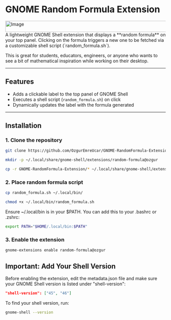 # GNOME Random Formula Extension
<img width="1922" height="35" alt="Image" src="https://github.com/user-attachments/assets/c6ce5208-ef4c-42a9-a6cb-5c3cb1a7a17a" />
A lightweight GNOME Shell extension that displays a **random formula** on your top panel. Clicking on the formula triggers a new one to be fetched via a customizable shell script (`random_formula.sh`).

This is great for students, educators, engineers, or anyone who wants to see a bit of mathematical inspiration while working on their desktop.

---

## Features

- Adds a clickable label to the top panel of GNOME Shell
- Executes a shell script (`random_formula.sh`) on click
- Dynamically updates the label with the formula generated

---

## Installation

### 1. Clone the repository

```bash
git clone https://github.com/OzgurEmreUcar/GNOME-RandomFormula-Extension.git
```
```bash
mkdir -p ~/.local/share/gnome-shell/extensions/random-formula@ozgur
```
```bash
cp -r GNOME-RandomFormula-Extension/* ~/.local/share/gnome-shell/extensions/random-formula@ozgur/
```

### 2. Place random formula script

```bash
cp random_formula.sh ~/.local/bin/
```
```bash
chmod +x ~/.local/bin/random_formula.sh
```
Ensure ~/.local/bin is in your $PATH. You can add this to your .bashrc or .zshrc:
```bash
export PATH="$HOME/.local/bin:$PATH"
```

### 3. Enable the extension
```bash
gnome-extensions enable random-formula@ozgur
```
## Important: Add Your Shell Version

Before enabling the extension, edit the metadata.json file and make sure your GNOME Shell version is listed under "shell-version":

```json
"shell-version": ["45", "46"]
```
To find your shell version, run:
```bash
gnome-shell --version
